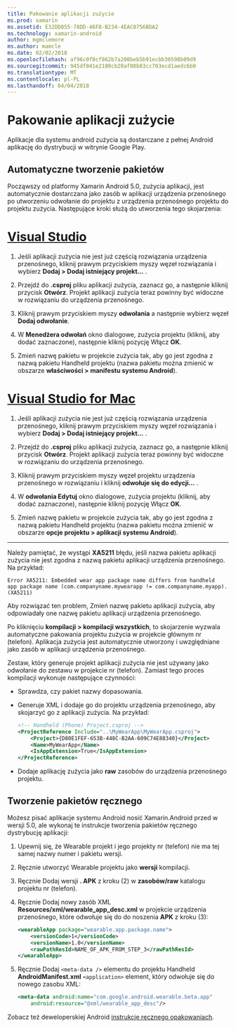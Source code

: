 ```yaml
---
title: Pakowanie aplikacji zużycie
ms.prod: xamarin
ms.assetid: E32DD855-78DD-46F8-B234-4EAC0756BDA2
ms.technology: xamarin-android
author: mgmclemore
ms.author: mamcle
ms.date: 02/02/2018
ms.openlocfilehash: af96c0f8cf862b7a208beb5b91ecbb30598b09d9
ms.sourcegitcommit: 945df041e2180cb20af08b83cc703ecd1aedc6b0
ms.translationtype: MT
ms.contentlocale: pl-PL
ms.lasthandoff: 04/04/2018
---
```

# <a name="packaging-wear-apps"></a>Pakowanie aplikacji zużycie

Aplikacje dla systemu android zużycia są dostarczane z pełnej Android aplikację do dystrybucji w witrynie Google Play. 

## <a name="automatic-packaging"></a>Automatyczne tworzenie pakietów

Począwszy od platformy Xamarin Android 5.0, zużycia aplikacji, jest automatycznie dostarczana jako zasób w aplikacji urządzenia przenośnego po utworzeniu odwołanie do projektu z urządzenia przenośnego projektu do projektu zużycia. Następujące kroki służą do utworzenia tego skojarzenia: 

# <a name="visual-studiotabvswin"></a>[Visual Studio](#tab/vswin)

1. Jeśli aplikacji zużycia nie jest już częścią rozwiązania urządzenia przenośnego, kliknij prawym przyciskiem myszy węzeł rozwiązania i wybierz **Dodaj > Dodaj istniejący projekt...** .

2. Przejdź do **.csproj** pliku aplikacji zużycia, zaznacz go, a następnie kliknij przycisk **Otwórz**. Projekt aplikacji zużycia teraz powinny być widoczne w rozwiązaniu do urządzenia przenośnego.

3. Kliknij prawym przyciskiem myszy **odwołania** a następnie wybierz węzeł **Dodaj odwołanie**.

4. W **Menedżera odwołań** okno dialogowe, zużycia projektu (kliknij, aby dodać zaznaczone), następnie kliknij pozycję Włącz **OK**.

5. Zmień nazwę pakietu w projekcie zużycia tak, aby go jest zgodna z nazwą pakietu Handheld projektu (nazwa pakietu można zmienić w obszarze **właściwości > manifestu systemu Android**).

# <a name="visual-studio-for-mactabvsmac"></a>[Visual Studio for Mac](#tab/vsmac)

1. Jeśli aplikacji zużycia nie jest już częścią rozwiązania urządzenia przenośnego, kliknij prawym przyciskiem myszy węzeł rozwiązania i wybierz **Dodaj > Dodaj istniejący projekt...** .

2. Przejdź do **.csproj** pliku aplikacji zużycia, zaznacz go, a następnie kliknij przycisk **Otwórz**. Projekt aplikacji zużycia teraz powinny być widoczne w rozwiązaniu do urządzenia przenośnego.

3. Kliknij prawym przyciskiem myszy węzeł projektu urządzenia przenośnego w rozwiązaniu i kliknij **odwołuje się do edycji...** .

4. W **odwołania Edytuj** okno dialogowe, zużycia projektu (kliknij, aby dodać zaznaczone), następnie kliknij pozycję Włącz **OK**.

5. Zmień nazwę pakietu w projekcie zużycia tak, aby go jest zgodna z nazwą pakietu Handheld projektu (nazwa pakietu można zmienić w obszarze **opcje projektu > aplikacji systemu Android**).

-----


Należy pamiętać, że wystąpi **XA5211** błędu, jeśli nazwa pakietu aplikacji zużycia nie jest zgodna z nazwą pakietu aplikacji urządzenia przenośnego. Na przykład:

```shell
Error XA5211: Embedded wear app package name differs from handheld 
app package name (com.companyname.mywearapp != com.companyname.myapp). (XA5211)
```

Aby rozwiązać ten problem, Zmień nazwę pakietu aplikacji zużycia, aby odpowiadały one nazwę pakietu aplikacji urządzenia przenośnego.

Po kliknięciu **kompilacji > kompilacji wszystkich**, to skojarzenie wyzwala automatyczne pakowania projektu zużycia w projekcie głównym nr (telefon). Aplikacja zużycia jest automatycznie utworzony i uwzględniane jako zasób w aplikacji urządzenia przenośnego.

Zestaw, który generuje projekt aplikacji zużycia nie jest używany jako odwołanie do zestawu w projekcie nr (telefon). Zamiast tego proces kompilacji wykonuje następujące czynności:

-   Sprawdza, czy pakiet nazwy dopasowania. 

-   Generuje XML i dodaje go do projektu urządzenia przenośnego, aby skojarzyć go z aplikacji zużycia. Na przykład: 

    ```xml
    <!-- Handheld (Phone) Project.csproj -->
    <ProjectReference Include="..\MyWearApp\MyWearApp.csproj">
        <Project>{D80E1FEF-653B-448C-B2AA-609C74E88340}</Project>
        <Name>MyWearApp</Name>
        <IsAppExtension>True</IsAppExtension>
    </ProjectReference>
    ```

-   Dodaje aplikację zużycia jako **raw** zasobów do urządzenia przenośnego projektu. 


## <a name="manual-packaging"></a>Tworzenie pakietów ręcznego

Możesz pisać aplikacje systemu Android nosić Xamarin.Android przed w wersji 5.0, ale wykonaj te instrukcje tworzenia pakietów ręcznego dystrybucję aplikacji: 

1. Upewnij się, że Wearable projekt i jego projekty nr (telefon) nie ma tej samej nazwy numer i pakietu wersji.

2. Ręcznie utworzyć Wearable projektu jako **wersji** kompilacji.

3. Ręcznie Dodaj wersji **. APK** z kroku (2) w **zasobów/raw** katalogu projektu nr (telefon).

4. Ręcznie Dodaj nowy zasób XML **Resources/xml/wearable_app_desc.xml** w projekcie urządzenia przenośnego, które odwołuje się do do noszenia **APK** z kroku (3):

    ```xml
    <wearableApp package="wearable.app.package.name">
        <versionCode>1</versionCode>
        <versionName>1.0</versionName>
        <rawPathResId>NAME_OF_APK_FROM_STEP_3</rawPathResId>
    </wearableApp>
    ```

5. Ręcznie Dodaj `<meta-data />` elementu do projektu Handheld **AndroidManifest.xml** `<application>` element, który odwołuje się do nowego zasobu XML:

    ```xml
    <meta-data android:name="com.google.android.wearable.beta.app"
        android:resource="@xml/wearable_app_desc"/>
    ```

Zobacz też deweloperskiej Android [instrukcje ręcznego opakowaniach](https://developer.android.com/training/wearables/apps/packaging.html#PackageManually).

